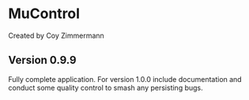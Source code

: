 # MuControl
Created by Coy Zimmermann

## Version 0.9.9
Fully complete application. For version 1.0.0 include documentation and conduct some quality control to
smash any persisting bugs.